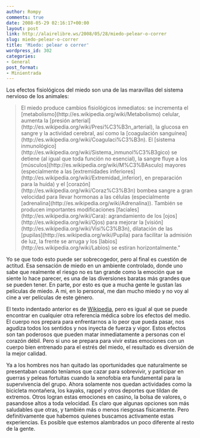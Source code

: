 ```yaml
---
author: Rompy
comments: true
date: 2008-05-29 02:16:17+00:00
layout: post
link: http://alairelibre.ws/2008/05/28/miedo-pelear-o-correr
slug: miedo-pelear-o-correr
title: 'Miedo: pelear o correr'
wordpress_id: 302
categories:
- General
post_format:
- Minientrada
---
```


Los efectos fisiológicos del miedo son una de las maravillas del sistema nervioso de los animales:



<blockquote>El miedo produce cambios fisiológicos inmediatos: se incrementa el [metabolismo](http://es.wikipedia.org/wiki/Metabolismo) celular, aumenta la [presión arterial](http://es.wikipedia.org/wiki/Presi%C3%B3n_arterial), la glucosa en sangre y la actividad cerebral, así como la [coagulación sanguínea](http://es.wikipedia.org/wiki/Coagulaci%C3%B3n). El [sistema inmunológico](http://es.wikipedia.org/wiki/Sistema_inmunol%C3%B3gico) se detiene (al igual que toda función no esencial), la sangre fluye a los [músculos](http://es.wikipedia.org/wiki/M%C3%BAsculo) mayores (especialmente a las [extremidades inferiores](http://es.wikipedia.org/wiki/Extremidad_inferior), en preparación para la huida) y el [corazón](http://es.wikipedia.org/wiki/Coraz%C3%B3n) bombea sangre a gran velocidad para llevar hormonas a las células (especialmente [adrenalina](http://es.wikipedia.org/wiki/Adrenalina)). También se producen importantes modificaciones [faciales](http://es.wikipedia.org/wiki/Cara): agrandamiento de los [ojos](http://es.wikipedia.org/wiki/Ojos) para mejorar la [visión](http://es.wikipedia.org/wiki/Visi%C3%B3n), dilatación de las [pupilas](http://es.wikipedia.org/wiki/Pupila) para facilitar la admisión de luz, la frente se arruga y los [labios](http://es.wikipedia.org/wiki/Labios) se estiran horizontalmente."</blockquote>



Yo se que todo esto puede ser sobrecogedor, pero al final es cuestión de actitud. Esa sensación de miedo en un ambiente controlado, donde uno sabe que realmente el riesgo no es tan grande como la emoción que se siente lo hace parecer, es una de las diversiones baratas más grandes que se pueden tener. En parte, por esto es que a mucha gente le gustan las películas de miedo. A mi, en lo personal, me dan mucho miedo y no voy al cine a ver películas de este género.

El texto indentado anterior es de [Wikipedia](https://es.wikipedia.org/wiki/Miedo), pero es igual al que se puede encontrar en cualquier otra referencia médica sobre los efectos del medio. El cuerpo nos prepara para enfrentarnos a lo peor que pueda pasar, nos agudiza todos los sentidos y nos inyecta de fuerza y vigor. Estos efectos son tan poderosos que pueden matar inmediatamente a personas con el corazón débil. Pero si uno se prepara para vivir estas emociones con un cuerpo bien entrenado para el estrés del miedo, el resultado es diversión de la mejor calidad.

Ya a los hombres nos han quitado las oportunidades que naturalmente se presentaban cuando teníamos que cazar para sobrevivir, y participar en guerras y peleas fortuitas cuando la xenofobia era fundamental para la supervivencia del grupo. Ahora solamente nos quedan actividades como la bicicleta montañera, los kayaks, rappel y otros deportes que tildan de extremos. Otros logran estas emociones en casino, la bolsa de valores, o pasandose altos a toda velocidad. Es claro que algunas opciones son más saludables que otras, y también más o menos riesgosas físicamente. Pero definitivamente que habemos quienes buscamos activamente estas experiencias. Es posible que estemos alambrados un poco diferente al resto de la gente.
